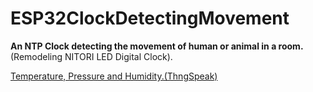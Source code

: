 # ESP32ClockDetectingMovement

**An NTP Clock detecting the movement of human or animal in a room.**(Remodeling NITORI LED Digital Clock).

[Temperature, Pressure and Humidity.(ThngSpeak)](https://thingspeak.com/channels/1361249)
